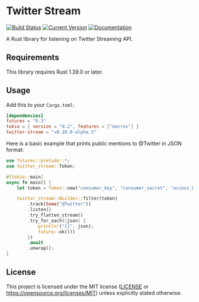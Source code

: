 # Twitter Stream

[![Build Status](https://github.com/tesaguri/twitter-stream-rs/workflows/CI/badge.svg)](https://github.com/tesaguri/twitter-stream-rs/actions)
[![Current Version](https://img.shields.io/crates/v/twitter-stream.svg)](https://crates.io/crates/twitter-stream)
[![Documentation](https://docs.rs/twitter-stream/badge.svg)](https://docs.rs/twitter-stream/)

A Rust library for listening on Twitter Streaming API.

## Requirements

This library requires Rust 1.39.0 or later.

## Usage

Add this to your `Cargo.toml`:

```toml
[dependencies]
futures = "0.3"
tokio = { version = "0.2", features = ["macros"] }
twitter-stream = "=0.10.0-alpha.5"
```

Here is a basic example that prints public mentions to @Twitter in JSON format:

```rust
use futures::prelude::*;
use twitter_stream::Token;

#[tokio::main]
async fn main() {
    let token = Token::new("consumer_key", "consumer_secret", "access_key", "access_secret");

    twitter_stream::Builder::filter(token)
        .track(Some("@Twitter"))
        .listen()
        .try_flatten_stream()
        .try_for_each(|json| {
            println!("{}", json);
            future::ok(())
        })
        .await
        .unwrap();
}
```

## License

This project is licensed under the MIT license ([LICENSE](LICENSE) or https://opensource.org/licenses/MIT) unless explicitly stated otherwise.
